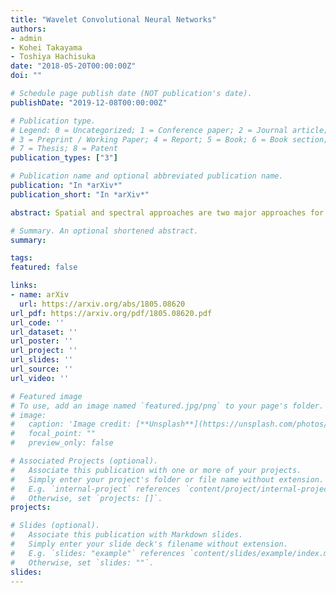 ```yaml
---
title: "Wavelet Convolutional Neural Networks"
authors:
- admin
- Kohei Takayama
- Toshiya Hachisuka
date: "2018-05-20T00:00:00Z"
doi: ""

# Schedule page publish date (NOT publication's date).
publishDate: "2019-12-08T00:00:00Z"

# Publication type.
# Legend: 0 = Uncategorized; 1 = Conference paper; 2 = Journal article;
# 3 = Preprint / Working Paper; 4 = Report; 5 = Book; 6 = Book section;
# 7 = Thesis; 8 = Patent
publication_types: ["3"]

# Publication name and optional abbreviated publication name.
publication: "In *arXiv*"
publication_short: "In *arXiv*"

abstract: Spatial and spectral approaches are two major approaches for image processing tasks such as image classification and object recognition. Among many such algorithms, convolutional neural networks (CNNs) have recently achieved significant performance improvement in many challenging tasks. Since CNNs process images directly in the spatial domain, they are essentially spatial approaches. Given that spatial and spectral approaches are known to have different characteristics, it will be interesting to incorporate a spectral approach into CNNs. We propose a novel CNN architecture, wavelet CNNs, which combines a multiresolution analysis and CNNs into one model. Our insight is that a CNN can be viewed as a limited form of a multiresolution analysis. Based on this insight, we supplement missing parts of the multiresolution analysis via wavelet transform and integrate them as additional components in the entire architecture. Wavelet CNNs allow us to utilize spectral information which is mostly lost in conventional CNNs but useful in most image processing tasks. We evaluate the practical performance of wavelet CNNs on texture classification and image annotation. The experiments show that wavelet CNNs can achieve better accuracy in both tasks than existing models while having significantly fewer parameters than conventional CNNs.

# Summary. An optional shortened abstract.
summary:

tags:
featured: false

links:
- name: arXiv
  url: https://arxiv.org/abs/1805.08620
url_pdf: https://arxiv.org/pdf/1805.08620.pdf
url_code: ''
url_dataset: ''
url_poster: ''
url_project: ''
url_slides: ''
url_source: ''
url_video: ''

# Featured image
# To use, add an image named `featured.jpg/png` to your page's folder.
# image:
#   caption: 'Image credit: [**Unsplash**](https://unsplash.com/photos/s9CC2SKySJM)'
#   focal_point: ""
#   preview_only: false

# Associated Projects (optional).
#   Associate this publication with one or more of your projects.
#   Simply enter your project's folder or file name without extension.
#   E.g. `internal-project` references `content/project/internal-project/index.md`.
#   Otherwise, set `projects: []`.
projects:

# Slides (optional).
#   Associate this publication with Markdown slides.
#   Simply enter your slide deck's filename without extension.
#   E.g. `slides: "example"` references `content/slides/example/index.md`.
#   Otherwise, set `slides: ""`.
slides:
---
```

